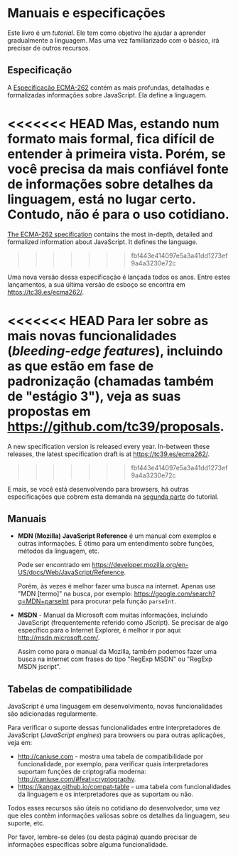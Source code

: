 # Manuais e especificações

Este livro é um *tutorial*. Ele tem como objetivo lhe ajudar a aprender gradualmente a linguagem. Mas uma vez familiarizado com o básico, irá precisar de outros recursos.

## Especificação

A [Especificacão ECMA-262](https://www.ecma-international.org/publications/standards/Ecma-262.htm) contém as mais profundas, detalhadas e formalizadas informações sobre JavaScript. Ela define a linguagem.

<<<<<<< HEAD
Mas, estando num formato mais formal, fica difícil de entender à primeira vista. Porém, se você precisa da mais confiável fonte de informações sobre detalhes da linguagem, está no lugar certo. Contudo, não é para o uso cotidiano.
=======
[The ECMA-262 specification](https://www.ecma-international.org/publications/standards/Ecma-262.htm) contains the most in-depth, detailed and formalized information about JavaScript. It defines the language.
>>>>>>> fbf443e414097e5a3a41dd1273ef9a4a3230e72c

Uma nova versão dessa especificação é lançada todos os anos. Entre estes lançamentos, a sua última versão de esboço se encontra em <https://tc39.es/ecma262/>.

<<<<<<< HEAD
Para ler sobre as mais novas funcionalidades (*bleeding-edge features*), incluindo as que estão em fase de padronização (chamadas também de "estágio 3"), veja as suas propostas em <https://github.com/tc39/proposals>.
=======
A new specification version is released every year. In-between these releases, the latest specification draft is at <https://tc39.es/ecma262/>.
>>>>>>> fbf443e414097e5a3a41dd1273ef9a4a3230e72c

E mais, se você está desenvolvendo para browsers, há outras especificações que cobrem esta demanda na [segunda parte](https://javascript.info/browser-environment) do tutorial.

## Manuais

- **MDN (Mozilla) JavaScript Reference**  é um manual com exemplos e outras informações. É ótimo para um entendimento sobre funções, métodos da linguagem, etc.

	Pode ser encontrado em <https://developer.mozilla.org/en-US/docs/Web/JavaScript/Reference>.

	Porém, às vezes é melhor fazer uma busca na internet. Apenas use "MDN [termo]" na busca, por exemplo: <https://google.com/search?q=MDN+parseInt> para procurar pela função `parseInt`.

- **MSDN** - Manual da Microsoft com muitas informações, incluindo JavaScript (frequentemente referido como JScript). Se precisar de algo específico para o Internet Explorer, é melhor ir por aqui: <http://msdn.microsoft.com/>.

	Assim como para o manual da Mozilla, também podemos fazer uma busca na internet com frases do tipo "RegExp MSDN" ou "RegExp MSDN jscript".

## Tabelas de compatibilidade

JavaScript é uma linguagem em desenvolvimento, novas funcionalidades são adicionadas regularmente.

Para verificar o suporte dessas funcionalidades entre interpretadores de JavaScript (*JavaScript engines*) para browsers ou para outras aplicações, veja em:

- <http://caniuse.com> - mostra uma tabela de compatibilidade por funcionalidade, por exemplo, para verificar quais interpretadores suportam funções de criptografia moderna: <http://caniuse.com/#feat=cryptography>.
- <https://kangax.github.io/compat-table> - uma tabela com funcionalidades da linguagem e os interpretadores que as suportam ou não.

Todos esses recursos são úteis no cotidiano do desenvolvedor, uma vez que eles contêm informações valiosas sobre os detalhes da linguagem, seu suporte, etc.

Por favor, lembre-se deles (ou desta página) quando precisar de informações específicas sobre alguma funcionalidade.
